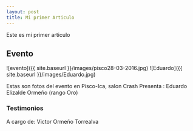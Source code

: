 ```yaml
---
layout: post
title: Mi primer Articulo
---
```


Este es mi primer articulo

## Evento
![evento]({{ site.baseurl }}/images/pisco28-03-2016.jpg)
![Eduardo]({{ site.baseurl }}/images/Eduardo.jpg)

Estas son fotos del evento en Pisco-Ica, salon Crash
Presenta : Eduardo Elizalde Ormeño (rango Oro)

### Testimonios
A cargo de: Victor Ormeño Torrealva
